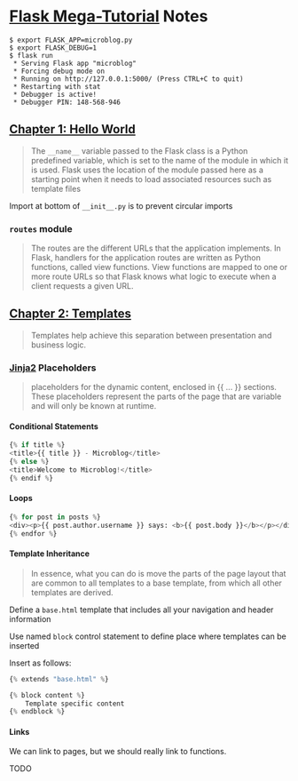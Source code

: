 # [Flask Mega-Tutorial](https://blog.miguelgrinberg.com/) Notes

```console
$ export FLASK_APP=microblog.py
$ export FLASK_DEBUG=1
$ flask run
 * Serving Flask app "microblog"
 * Forcing debug mode on
 * Running on http://127.0.0.1:5000/ (Press CTRL+C to quit)
 * Restarting with stat
 * Debugger is active!
 * Debugger PIN: 148-568-946
```

## [Chapter 1: Hello World](https://blog.miguelgrinberg.com/post/the-flask-mega-tutorial-part-i-hello-world)

> The `__name__` variable passed to the Flask class is a Python predefined variable, which is set to the name of the module in which it is used. Flask uses the location of the module passed here as a starting point when it needs to load associated resources such as template files

Import at bottom of `__init__.py` is to prevent circular imports

### `routes` module

> The routes are the different URLs that the application implements. In Flask, handlers for the application routes are written as Python functions, called view functions. View functions are mapped to one or more route URLs so that Flask knows what logic to execute when a client requests a given URL.

## [Chapter 2: Templates](https://blog.miguelgrinberg.com/post/the-flask-mega-tutorial-part-ii-templates)

> Templates help achieve this separation between presentation and business logic.

### [Jinja2](http://jinja.pocoo.org/) Placeholders

> placeholders for the dynamic content, enclosed in {{ ... }} sections. These placeholders represent the parts of the page that are variable and will only be known at runtime.

#### Conditional Statements

```python
{% if title %}
<title>{{ title }} - Microblog</title>
{% else %}
<title>Welcome to Microblog!</title>
{% endif %}
```

#### Loops

```python
{% for post in posts %}
<div><p>{{ post.author.username }} says: <b>{{ post.body }}</b></p></div>
{% endfor %}
```

#### Template Inheritance

> In essence, what you can do is move the parts of the page layout that are common to all templates to a base template, from which all other templates are derived.

Define a `base.html` template that includes all your navigation and header information

Use named `block` control statement to define place where templates can be inserted

Insert as follows:

```python
{% extends "base.html" %}

{% block content %}
    Template specific content
{% endblock %}
```

#### Links

We can link to pages, but we should really link to functions.

TODO

